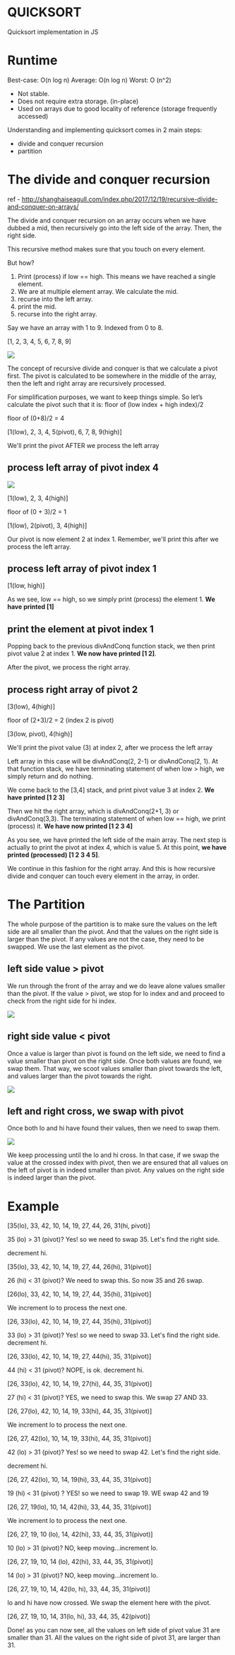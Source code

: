 # QUICKSORT
Quicksort implementation in JS

# Runtime

Best-case: O(n log n)
Average: O(n log n)
Worst: O (n^2)

* Not stable.
* Does not require extra storage. (in-place)
* Used on arrays due to good locality of reference (storage frequently accessed)

Understanding and implementing quicksort comes in 2 main steps:

* divide and conquer recursion
* partition


# The divide and conquer recursion

ref - http://shanghaiseagull.com/index.php/2017/12/19/recursive-divide-and-conquer-on-arrays/

The divide and conquer recursion on an array occurs when we have dubbed a mid,
then recursively go into the left side of the array. Then, the right side.

This recursive method makes sure that you touch on every element.

But how?

1) Print (process) if low == high. This means we have reached a single element.
2) We are at multiple element array. We calculate the mid.
3) recurse into the left array.
4) print the mid.
5) recurse into the right array.


Say we have an array with 1 to 9. Indexed from 0 to 8.

[1, 2, 3, 4, 5, 6, 7, 8, 9]

![](http://shanghaiseagull.com/wp-content/uploads/2017/12/quicksort_1-1024x425.jpg)

The concept of recursive divide and conquer is that we calculate a pivot first. The pivot is calculated to be somewhere in the middle of the array, then the left and right array are recursively processed.

For simplification purposes, we want to keep things simple. So let’s calculate the pivot such that it is:
floor of (low index + high index)/2

floor of (0+8)/2 = 4

[1(low), 2, 3, 4, 5(pivot), 6, 7, 8, 9(high)]

We'll print the pivot AFTER we process the left array

## process left array of pivot index 4

![](http://shanghaiseagull.com/wp-content/uploads/2017/12/quicksort_2-1024x362.jpg)

[1(low), 2, 3, 4(high)]

floor of (0 + 3)/2 = 1

[1(low), 2(pivot), 3, 4(high)]

Our pivot is now element 2 at index 1. Remember, we'll print this after we process the left array.

## process left array of pivot index 1

[1(low, high)]

As we see, low == high, so we simply print (process) the element 1. **We have printed [1]**

## print the element at pivot index 1

Popping back to the previous divAndConq function stack, we then print pivot value 2 at index 1.
**We now have printed [1 2]**.

After the pivot, we process the right array.

## process right array of pivot 2

[3(low), 4(high)]

floor of (2+3)/2 = 2 (index 2 is pivot)

[3(low, pivot), 4(high)]

We'll print the pivot value (3) at index 2, after we process the left array

Left array in this case will be divAndConq(2, 2-1) or divAndConq(2, 1).
At that function stack, we have terminating statement of when low > high, we
simply return and do nothing.

We come back to the [3,4] stack, and print pivot value 3 at index 2. **We have printed [1 2 3]**

Then we hit the right array, which is divAndConq(2+1, 3) or divAndConq(3,3).
The terminating statement of when low == high, we print (process) it.
**We have now printed [1 2 3 4]**

As you see, we have printed the left side of the main array. The next step is actually
to print the pivot at index 4, which is value 5.  At this point, **we have printed (processed)
[1 2 3 4 5]**.

We continue in this fashion for the right array. And this is how recursive divide and conquer
can touch every element in the array, in order.


# The Partition

The whole purpose of the partition is to make sure the values on the left side are all smaller than the pivot.
And that the values on the right side is larger than the pivot. If any values are not the case, they need to be swapped.
We use the last element as the pivot.


## left side value > pivot

We run through the front of the array and we do leave alone values smaller than the pivot. If the value > pivot,
we stop for lo index and and proceed to check from the right side for hi index.

![](http://shanghaiseagull.com/wp-content/uploads/2017/12/quicksort_partition_lo.jpg)

## right side value < pivot

Once a value is larger than pivot is found on the left side, we need to find a value smaller than pivot on the right side.
Once both values are found, we swap them. That way, we scoot values smaller than pivot towards the left, and values larger
than the pivot towards the right.

![](http://shanghaiseagull.com/wp-content/uploads/2017/12/quicksort_partition_hi.jpg)

## left and right cross, we swap with pivot

Once both lo and hi have found their values, then we need to swap them.

![](http://shanghaiseagull.com/wp-content/uploads/2017/12/quicksort_partition_swap.jpg)

We keep processing until the lo and hi cross. In that case, if we swap the value at the crossed index with pivot,
then we are ensured that all values on the left of pivot is in indeed smaller than pivot.
Any values on the right side is indeed larger than the pivot.

# Example

[35(lo), 33, 42, 10, 14, 19, 27, 44, 26, 31(hi, pivot)]

35 (lo) > 31 (pivot)? Yes! so we need to swap 35. Let's find the right side.

decrement hi.

[35(lo), 33, 42, 10, 14, 19, 27, 44, 26(hi), 31(pivot)]

26 (hi) < 31 (pivot)? We need to swap this. So now 35 and 26 swap.

[26(lo), 33, 42, 10, 14, 19, 27, 44, 35(hi), 31(pivot)]

We increment lo to process the next one.

[26, 33(lo), 42, 10, 14, 19, 27, 44, 35(hi), 31(pivot)]

33 (lo) > 31 (pivot)? Yes! so we need to swap 33. Let's find the right side. decrement hi.

[26, 33(lo), 42, 10, 14, 19, 27, 44(hi), 35, 31(pivot)]

44 (hi) < 31 (pivot)? NOPE, is ok. decrement hi.

[26, 33(lo), 42, 10, 14, 19, 27(hi), 44, 35, 31(pivot)]

27 (hi) < 31 (pivot)? YES, we need to swap this. We swap 27 AND 33.

[26, 27(lo), 42, 10, 14, 19, 33(hi), 44, 35, 31(pivot)]

We increment lo to process the next one.

[26, 27, 42(lo), 10, 14, 19, 33(hi), 44, 35, 31(pivot)]

42 (lo) > 31 (pivot)? Yes! so we need to swap 42. Let's find the right side.

decrement hi.

[26, 27, 42(lo), 10, 14, 19(hi), 33, 44, 35, 31(pivot)]

19 (hi) < 31 (pivot) ? YES! so we need to swap 19. WE swap 42 and 19

[26, 27, 19(lo), 10, 14, 42(hi), 33, 44, 35, 31(pivot)]

We increment lo to process the next one.

[26, 27, 19, 10 (lo), 14, 42(hi), 33, 44, 35, 31(pivot)]

10 (lo) > 31 (pivot)? NO, keep moving...increment lo.

[26, 27, 19, 10, 14 (lo), 42(hi), 33, 44, 35, 31(pivot)]

14 (lo) > 31 (pivot)? NO, keep moving...increment lo.

[26, 27, 19, 10, 14, 42(lo, hi), 33, 44, 35, 31(pivot)]

lo and hi have now crossed. We swap the element here with the pivot.

[26, 27, 19, 10, 14, 31(lo, hi), 33, 44, 35, 42(pivot)]

Done! as you can now see, all the values on left side of pivot value 31 are smaller than 31.
All the values on the right side of pivot 31, are larger than 31.
